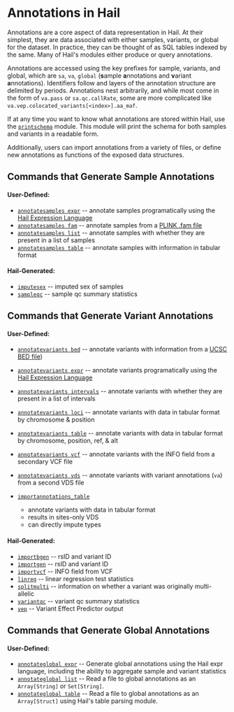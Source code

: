 # Annotations in Hail

Annotations are a core aspect of data representation in Hail.  At their simplest, they are data associated with either samples, variants, or global for the dataset.  In practice, they can be thought of as SQL tables indexed by the same.  Many of Hail's modules either produce or query annotations.  

Annotations are accessed using the key prefixes for sample, variants, and global, which are `sa`, `va`, `global` (**s**ample **a**nnotations and **v**ariant **a**nnotations).  Identifiers follow and layers of the annotation structure are delimited by periods.  Annotations nest arbitrarily, and while most come in the form of `va.pass` or `sa.qc.callRate`, some are more complicated like `va.vep.colocated_variants[<index>].aa_maf`.

If at any time you want to know what annotations are stored within Hail, use the [`printschema`](#printschema) module.  This module will print the schema for both samples and variants in a readable form.

Additionally, users can import annotations from a variety of files, or define new annotations as functions of the exposed data structures. 

## Commands that Generate Sample Annotations

#### User-Defined:

 - [`annotatesamples expr`](#annotatesamples_expr) -- annotate samples programatically using the [Hail Expression Language](#HailExpressionLanguage)
 - [`annotatesamples fam`](#annotatesamples_fam) -- annotate samples from a [PLINK .fam file](https://www.cog-genomics.org/plink2/formats#fam)
 - [`annotatesamples list`](#annotatesamples_list) -- annotate samples with whether they are present in a list of samples
 - [`annotatesamples table`](#annotatesamples_table) -- annotate samples with information in tabular format


#### Hail-Generated:

 - [`imputesex`](#imputesex) -- imputed sex of samples
 - [`sampleqc`](#sampleqc) -- sample qc summary statistics


## Commands that Generate Variant Annotations

#### User-Defined:

 - [`annotatevariants bed`](#annotatevariants_bed) -- annotate variants with information from a [UCSC BED file](https://genome.ucsc.edu/FAQ/FAQformat.html#format1))
 - [`annotatevariants expr`](#annotatevariants_expr) -- annotate variants programatically using the [Hail Expression Language](#HailExpressionLanguage)
 - [`annotatevariants intervals`](#annotatevariants_intervals) -- annotate variants with whether they are present in a list of intervals
 - [`annotatevariants loci`](#annotatevariants_loci) -- annotate variants with data in tabular format by chromosome & position
 - [`annotatevariants table`](#annotatevariants_table) -- annotate variants with data in tabular format by chromosome, position, ref, & alt
 - [`annotatevariants vcf`](#annotatevariants_vcf) -- annotate variants with the INFO field from a secondary VCF file
 - [`annotatevariants vds`](#annotatevariants_vds) -- annotate variants with variant annotations (`va`) from a second VDS file
 
 - [`importannotations_table`](#importannotations_table)
     - annotate variants with data in tabular format
     - results in sites-only VDS
     - can directly impute types


#### Hail-Generated:

 - [`importbgen`](#importbgen) -- rsID and variant ID
 - [`importgen`](#importgen) -- rsID and variant ID
 - [`importvcf`](#importvcf) -- INFO field from VCF
 - [`linreg`](#linreg) -- linear regression test statistics
 - [`splitmulti`](#splitmulti) -- information on whether a variant was originally multi-allelic
 - [`variantqc`](#variantqc) -- variant qc summary statistics
 - [`vep`](#vep) -- Variant Effect Predictor output


## Commands that Generate Global Annotations

#### User-Defined:

 - [`annotateglobal expr`](#annotateglobal_expr) -- Generate global annotations using the Hail expr language, including the ability to aggregate sample and variant statistics
 - [`annotateglobal list`](#annotateglobal_list) -- Read a file to global annotations as an `Array[String]` or `Set[String]`.
 - [`annotateglobal table`](#annotateglobal_table) -- Read a file to global annotations as an `Array[Struct]` using Hail's table parsing module.